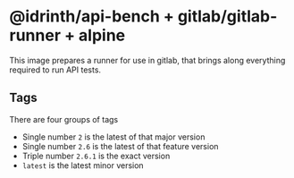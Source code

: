 # @idrinth/api-bench + gitlab/gitlab-runner + alpine

This image prepares a runner for use in gitlab,
that brings along everything required to run API tests.

## Tags

There are four groups of tags

- Single number `2` is the latest of that major version
- Single number `2.6` is the latest of that feature version
- Triple number `2.6.1` is the exact version
- `latest` is the latest minor version
